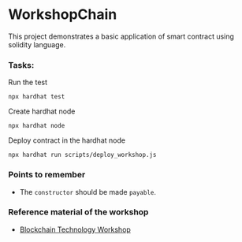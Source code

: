 # WorkshopChain

This project demonstrates a basic application of smart contract using solidity language.

### Tasks:
Run the test
```shell
npx hardhat test
```
Create hardhat node
```
npx hardhat node
```
Deploy contract in the hardhat node
```
npx hardhat run scripts/deploy_workshop.js
```

### Points to remember
 - The `constructor` should be made `payable`.
### Reference material of the workshop
- [Blockchain Technology Workshop
](https://github.com/pdscorg/Blockchain-Fellowship) 
